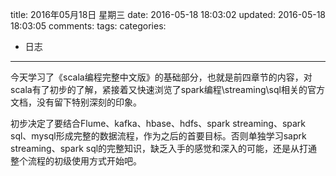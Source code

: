 title: 2016年05月18日 星期三
date: 2016-05-18 18:03:02
updated: 2016-05-18 18:03:05
comments: 
tags:
categories:
- 日志

---

今天学习了《scala编程完整中文版》的基础部分，也就是前四章节的内容，对scala有了初步的了解，紧接着又快速浏览了spark编程\streaming\sql相关的官方文档，没有留下特别深刻的印象。

初步决定了要结合Flume、kafka、hbase、hdfs、spark streaming、spark sql、mysql形成完整的数据流程，作为之后的首要目标。否则单独学习saprk streaming、spark sql的完整知识，缺乏入手的感觉和深入的可能，还是从打通整个流程的初级使用方式开始吧。